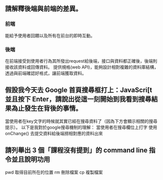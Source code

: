 ## 請解釋後端與前端的差異。

### 前端
能給予使用者回饋以及所有在前台的即時互動。
### 後端
在前端接受到使用者行為其所發出request給後端，接口與資料都正確後，後端則接收該資料或回傳資料。
提供規格(web API)，能夠設計相對複雜的資料庫結構，透過與前端確認好格式，讓前端獲取資料。

## 假設我今天去 Google 首頁搜尋框打上：JavaScri[t 並且按下 Enter，請說出從這一刻開始到我看到搜尋結果為止發生在背後的事情。

當使用者在key文字的時候就其實已經在搜尋資料了（因為下方會顯示相關的搜尋提示）。
以下是我對於google搜尋機制的理解：
當使用者在搜尋欄位上打字 使用 onChange() 去提交資料給後端撈相對應的資料出來

## 請列舉出 3 個「課程沒有提到」的 command line 指令並且說明功用

pwd 取得目前所在的位置
rm 刪除檔案
cp 複製檔案
